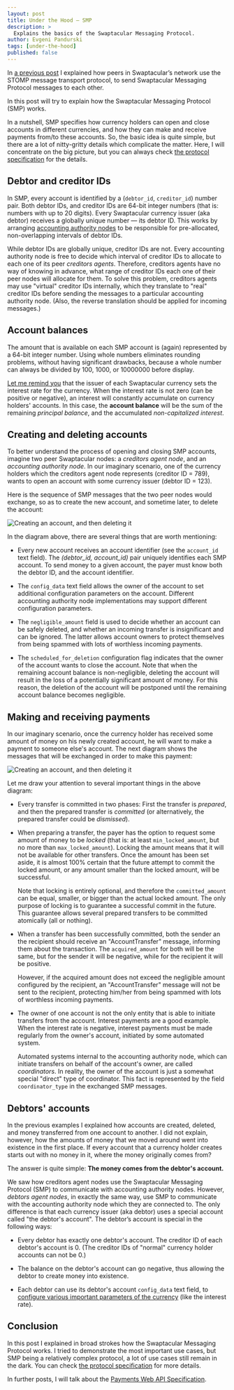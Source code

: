 ```yaml
---
layout: post
title: Under the Hood — SMP
description: >
  Explains the basics of the Swaptacular Messaging Protocol.
author: Evgeni Pandurski
tags: [under-the-hood]
published: false
---
```


In [a previous post](/2023/08/03/under-the-hood-message-transport/) I
explained how peers in Swaptacular’s network use the STOMP message transport
protocol, to send Swaptacular Messaging Protocol messages to each other.

In this post will try to explain how the Swaptacular Messaging Protocol
(SMP) works.

<!--more-->

In a nutshell, SMP specifies how currency holders can open and close
accounts in different currencies, and how they can make and receive payments
from/to these accounts. So, the basic idea is quite simple, but there are a
lot of nitty-gritty details which complicate the matter. Here, I will
concentrate on the big picture, but you can always check [the protocol
specification](/public/docs/protocol.pdf) for the details.

## Debtor and creditor IDs

In SMP, every account is identified by a (`debtor_id`, `creditor_id`) number
pair. Both debtor IDs, and creditor IDs are 64-bit integer numbers (that is:
numbers with up to 20 digits). Every Swaptacular currency issuer (aka
debtor) receives a globally unique number — its debtor ID. This works by
arranging [accounting authority nodes](/overview/) to be responsible for
pre-allocated, non-overlapping intervals of debtor IDs.

While debtor IDs are globally unique, creditor IDs are not. Every accounting
authority node is free to decide which interval of creditor IDs to allocate
to each one of its peer *creditors agents*. Therefore, creditors agents have
no way of knowing in advance, what range of creditor IDs each one of their
peer nodes will allocate for them. To solve this problem, creditors agents
may use "virtual" creditor IDs internally, which they translate to "real"
creditor IDs before sending the messages to a particular accounting
authority node. (Also, the reverse translation should be applied for
incoming messages.)

## Account balances

The amount that is available on each SMP account is (again) represented by a
64-bit integer number. Using whole numbers eliminates rounding problems,
without having significant drawbacks, because a whole number can always be
divided by 100, 1000, or 10000000 before display.

[Let me remind you](/2022/07/08/interest-rates-in-swaptacular/) that the
issuer of each Swaptacular currency sets the interest rate for the currency.
When the interest rate is not zero (can be positive or negative), an
interest will constantly accumulate on currency holders' accounts. In this
case, the **account balance** will be the sum of the remaining *principal
balance*, and the accumulated *non-capitalized interest*.

## Creating and deleting accounts

To better understand the process of opening and closing SMP accounts,
imagine two peer Swaptacular nodes: a *creditors agent node*, and an
*accounting authority node*. In our imaginary scenario, one of the currency
holders which the creditors agent node represents (creditor ID = 789), wants
to open an account with some currency issuer (debtor ID = 123).

Here is the sequence of SMP messages that the two peer nodes would exchange,
so as to create the new account, and sometime later, to delete the account:

<div class="message">
  <img src="/images/smp-configure-account.svg"
       alt="Creating an account, and then deleting it">
</div>

In the diagram above, there are several things that are worth mentioning:

* Every new account receives an account identifier (see the `account_id`
  text field). The *(debtor_id, account_id)* pair uniquely identifies each
  SMP account. To send money to a given account, the payer must know both
  the debtor ID, and the account identifier.

* The `config_data` text field allows the owner of the account to set
  additional configuration parameters on the account. Different accounting
  authority node implementations may support different configuration
  parameters.

* The `negligible_amount` field is used to decide whether an account can be
  safely deleted, and whether an incoming transfer is insignificant and can
  be ignored. The latter allows account owners to protect themselves from
  being spammed with lots of worthless incoming payments.

* The `scheduled_for_deletion` configuration flag indicates that the owner
  of the account wants to close the account. Note that when the remaining
  account balance is non-negligible, deleting the account will result in the
  loss of a potentially significant amount of money. For this reason, the
  deletion of the account will be postponed until the remaining account
  balance becomes negligible.

## Making and receiving payments

In our imaginary scenario, once the currency holder has received some amount
of money on his newly created account, he will want to make a payment to
someone else's account. The next diagram shows the messages that will be
exchanged in order to make this payment:

<div class="message">
  <img src="/images/smp-commit-transfer.svg"
       alt="Creating an account, and then deleting it">
</div>

Let me draw your attention to several important things in the above diagram:

* Every transfer is committed in two phases: First the transfer is
  *prepared*, and then the prepared transfer is *committed* (or
  alternatively, the prepared transfer could be *dismissed*).

* When preparing a transfer, the payer has the option to request some amount
  of money to be *locked* (that is: at least `min_locked_amount`, but no
  more than `max_locked_amount`). Locking the amount means that it will not
  be available for other transfers. Once the amount has been set aside, it
  is almost 100% certain that the future attempt to commit the locked
  amount, or any amount smaller than the locked amount, will be successful.

  Note that locking is entirely optional, and therefore the
  `committed_amount` can be equal, smaller, or bigger than the actual locked
  amount. The only purpose of locking is to guarantee a successful commit in
  the future. This guarantee allows several prepared transfers to be
  committed atomically (all or nothing).

* When a transfer has been successfully committed, both the sender an the
  recipient should receive an "AccountTransfer" message, informing them
  about the transaction. The `acquired_amount` for both will be the same,
  but for the sender it will be negative, while for the recipient it will be
  positive.

  However, if the acquired amount does not exceed the negligible amount
  configured by the recipient, an "AccountTransfer" message will not be sent
  to the recipient, protecting him/her from being spammed with lots of
  worthless incoming payments.

* The owner of one account is not the only entity that is able to initiate
  transfers from the account. Interest payments are a good example. When the
  interest rate is negative, interest payments must be made regularly from
  the owner's account, initiated by some automated system.

  Automated systems internal to the accounting authority node, which can
  initiate transfers on behalf of the account's owner, are called
  *coordinators*. In reality, the owner of the account is just a somewhat
  special "direct" type of coordinator. This fact is represented by the
  field `coordinator_type` in the exchanged SMP messages.

## Debtors' accounts

In the previous examples I explained how accounts are created, deleted, and
money transferred from one account to another. I did not explain, however,
how the amounts of money that we moved around went into existence in the
first place. If every account that a currency holder creates starts out with
no money in it, where the money originally comes from?

The answer is quite simple: **The money comes from the debtor's account.**

We saw how creditors agent nodes use the Swaptacular Messaging Protocol
(SMP) to communicate with accounting authority nodes. However, *debtors
agent nodes*, in exactly the same way, use SMP to communicate with the
accounting authority node which they are connected to. The only difference
is that each currency issuer (aka debtor) uses a special account called "the
debtor's account". The debtor’s account is special in the following ways:

* Every debtor has exactly one debtor's account. The creditor ID of each
  debtor's account is 0. (The creditor IDs of "normal" currency holder
  accounts can not be 0.)

* The balance on the debtor's account can go negative, thus allowing the
  debtor to create money into existence.

* Each debtor can use its debtor's account ``config_data`` text field, to
  [configure various important parameters of the
  currency](/public/docs/root-config-data.pdf) (like the interest rate).

## Conclusion

In this post I explained in broad strokes how the Swaptacular Messaging
Protocol works. I tried to demonstrate the most important use cases, but SMP
being a relatively complex protocol, a lot of use cases still remain in the
dark. You can check [the protocol specification](/public/docs/protocol.pdf)
for more details.

In further posts, I will talk about the [Payments Web API
Specification](/public/docs/swpt_creditors/redoc.html).
